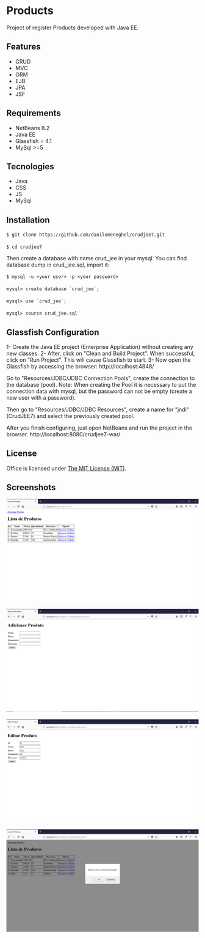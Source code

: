 # Products

Project of register Products developed with Java EE.

## Features

- CRUD
- MVC
- ORM
- EJB
- JPA
- JSF

## Requirements

- NetBeans 8.2
- Java EE
- Glassfish = 4.1
- MySql >=5

## Tecnologies

- Java
- CSS
- JS
- MySql

## Installation

```
$ git clone https://github.com/danilomeneghel/crudjee7.git

$ cd crudjee7

```

Then create a database with name crud_jee in your mysql. You can find database dump in crud_jee.sql, import it:

```
$ mysql -u <your user> -p <your password>

mysql> create database `crud_jee`;

mysql> use `crud_jee`;

mysql> source crud_jee.sql

```

## Glassfish Configuration

1- Create the Java EE project (Enterprise Application) without creating any new classes.
2- After, click on "Clean and Build Project". When successful, click on "Run Project".
This will cause Glassfish to start.
3- Now open the Glassfish by accessing the browser:
http://localhost:4848/

Go to "Resources/JDBC/JDBC Connection Pools", create the connection to the database (pool).
Note: When creating the Pool it is necessary to put the connection data with mysql, but the password can not be empty (create a new user with a password).

Then go to "Resources/JDBC/JDBC Resources", create a name for "jndi" (CrudJEE7) and select the previously created pool.

After you finish configuring, just open NetBeans and run the project in the browser.
http://localhost:8080/crudjee7-war/

## License

Office is licensed under <a href="LICENSE">The MIT License (MIT)</a>.

## Screenshots

![Screenshots](screenshots/screenshot01.png)<br><br>
![Screenshots](screenshots/screenshot02.png)<br><br>
![Screenshots](screenshots/screenshot03.png)<br><br>
![Screenshots](screenshots/screenshot04.png)<br><br>
